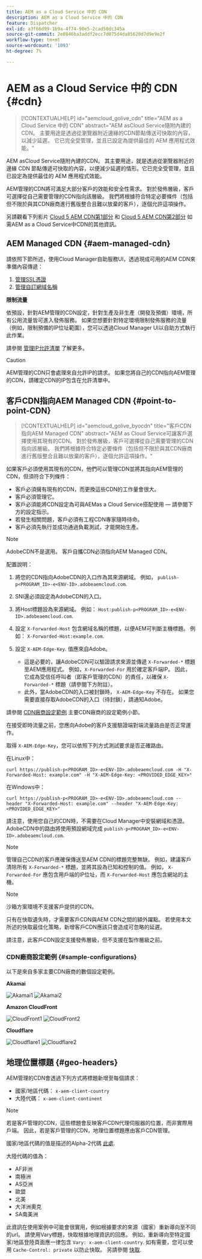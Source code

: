 ```yaml
---
title: AEM as a Cloud Service 中的 CDN
description: AEM as a Cloud Service 中的 CDN
feature: Dispatcher
exl-id: a3f66d99-1b9a-4f74-90e5-2cad50dc345a
source-git-commit: 2e0846ba3addf2ecc7d075d4da85620d7d9e9e2f
workflow-type: tm+mt
source-wordcount: '1093'
ht-degree: 7%

---
```


# AEM as a Cloud Service 中的 CDN {#cdn}

>[!CONTEXTUALHELP]
>id="aemcloud_golive_cdn"
>title="AEM as a Cloud Service 中的 CDN"
>abstract="AEM asCloud Service隨附內建的CDN。 主要用途是透過從瀏覽器附近邊緣的CDN節點傳送可快取的內容，以減少延遲。 它已完全受管理，並且已設定為提供最佳的 AEM 應用程式效能。"

AEM asCloud Service隨附內建的CDN。 其主要用途，就是透過從瀏覽器附近的邊緣 CDN 節點傳遞可快取的內容，以便減少延遲的情形。它已完全受管理，並且已設定為提供最佳的 AEM 應用程式效能。

AEM管理的CDN將可滿足大部分客戶的效能和安全性需求。 對於發佈層級，客戶可選擇從自己需要管理的CDN指向該層級。 我們將根據符合特定必要條件（包括但不限於與其CDN廠商進行舊版整合且難以放棄的客戶），逐個允許這項操作。

另請觀看下列影片 [Cloud 5 AEM CDN第1部分](https://experienceleague.adobe.com/docs/experience-manager-learn/cloud-service/cloud-5/cloud5-aem-cdn-part1.html) 和 [Cloud 5 AEM CDN第2部分](https://experienceleague.adobe.com/docs/experience-manager-learn/cloud-service/cloud-5/cloud5-aem-cdn-part2.html) 如需AEM as a Cloud Service中CDN的其他資訊。

## AEM Managed CDN  {#aem-managed-cdn}

請依照下節所述，使用Cloud Manager自助服務UI，透過現成可用的AEM CDN來準備內容傳遞：

1. [管理SSL憑證](/help/implementing/cloud-manager/managing-ssl-certifications/introduction.md)
1. [管理自訂網域名稱](/help/implementing/cloud-manager/custom-domain-names/introduction.md)

**限制流量**

依預設，針對AEM管理的CDN設定，針對生產及非生產（開發及預備）環境，所有公用流量皆可進入發佈服務。 如果您想要針對特定環境限制發佈服務的流量（例如，限制預備的IP位址範圍），您可以透過Cloud Manager UI以自助方式執行此作業。

請參閱 [管理IP允許清單](/help/implementing/cloud-manager/ip-allow-lists/introduction.md) 了解更多。

>[!CAUTION]
>
>AEM管理的CDN只會處理來自允許IP的請求。 如果您將自己的CDN指向AEM管理的CDN，請確定CDN的IP包含在允許清單中。

## 客戶CDN指向AEM Managed CDN {#point-to-point-CDN}

>[!CONTEXTUALHELP]
>id="aemcloud_golive_byocdn"
>title="客戶CDN指向AEM Managed CDN"
>abstract="AEM as Cloud Service可讓客戶選擇使用其現有的CDN。 對於發佈層級，客戶可選擇從自己需要管理的CDN指向該層級。 我們將根據符合特定必要條件（包括但不限於與其CDN廠商進行舊版整合且難以放棄的客戶），逐個允許這項操作。"

如果客戶必須使用其現有的CDN，他們可以管理CDN並將其指向AEM管理的CDN，但須符合下列條件：

* 客戶必須擁有現有的CDN，而更換這些CDN的工作量會很大。
* 客戶必須管理它。
* 客戶必須能將CDN設定為可與AEMas a Cloud Service搭配使用 — 請參閱下方的設定指示。
* 若發生相關問題，客戶必須有工程CDN專家隨時待命。
* 客戶必須先執行並成功通過負載測試，才能開始生產。

>[!NOTE]
>
>AdobeCDN不是選用。 客戶自攜CDN必須指向AEM Managed CDN。

配置說明：

1. 將您的CDN指向AdobeCDN的入口作為其來源網域。 例如， `publish-p<PROGRAM_ID>-e<ENV-ID>.adobeaemcloud.com`.
1. SNI還必須設定為AdobeCDN的入口。
1. 將Host標題設為來源網域。 例如： `Host:publish-p<PROGRAM_ID>-e<ENV-ID>.adobeaemcloud.com`.
1. 設定 `X-Forwarded-Host` 包含網域名稱的標題，以便AEM可判斷主機標題。 例如： `X-Forwarded-Host:example.com`.
1. 設定 `X-AEM-Edge-Key`. 值應來自Adobe。

   * 這是必要的，讓AdobeCDN可以驗證請求來源並傳遞 `X-Forwarded-*` 標題至AEM應用程式。 例如，`X-Forwarded-For` 用於確定客戶端IP。 因此，它成為受信任呼叫者（即客戶管理的CDN）的責任，以確保 `X-Forwarded-*` 標題（請參閱下方附註）。
   * 此外，當AdobeCDN的入口被封鎖時， `X-AEM-Edge-Key` 不存在。 如果您需要直接存取AdobeCDN的入口（待封鎖），請通知Adobe。

請參閱 [CDN廠商設定範例](#sample-configurations) 主要CDN廠商的設定範例小節。

在接受即時流量之前，您應向Adobe的客戶支援驗證端對端流量路由是否正常運作。

取得 `X-AEM-Edge-Key`，您可以依照下列方式測試要求是否正確路由。

在Linux中：

```
curl https://publish-p<PROGRAM_ID>-e<ENV-ID>.adobeaemcloud.com -H "X-Forwarded-Host: example.com" -H "X-AEM-Edge-Key: <PROVIDED_EDGE_KEY>"
```

在Windows中：

```
curl https://publish-p<PROGRAM_ID>-e<ENV-ID>.adobeaemcloud.com --header "X-Forwarded-Host: example.com" --header "X-AEM-Edge-Key: <PROVIDED_EDGE_KEY>"
```

請注意，使用您自己的CDN時，不需要在Cloud Manager中安裝網域和憑證。 AdobeCDN中的路由將使用預設網域完成 `publish-p<PROGRAM_ID>-e<ENV-ID>.adobeaemcloud.com`.

>[!NOTE]
>
>管理自己CDN的客戶應確保傳送至AEM CDN的標題完整無缺。 例如，建議客戶清除所有 `X-Forwarded-*` 標題，並將其設為已知和控制的值。 例如， `X-Forwarded-For` 應包含用戶端的IP位址，而 `X-Forwarded-Host` 應包含網站的主機。

>[!NOTE]
>
>沙箱方案環境不支援客戶提供的CDN。

只有在快取遺失時，才需要客戶CDN與AEM CDN之間的額外躍點。 若使用本文所述的快取最佳化策略，新增客戶CDN應該只會造成可忽略的延遲。

請注意，此客戶CDN設定支援發佈層級，但不支援在製作層級之前。

### CDN廠商設定範例 {#sample-configurations}

以下是來自多家主要CDN廠商的數個設定範例。

**Akamai**

![Akamai1](assets/akamai1.png "Akamai")
![Akamai2](assets/akamai2.png "Akamai")

**Amazon CloudFront**

![CloudFront1](assets/cloudfront1.png "Amazon CloudFront")
![CloudFront2](assets/cloudfront2.png "Amazon CloudFront")

**Cloudflare**

![Cloudflare1](assets/cloudflare1.png "Cloudflare")
![Cloudflare2](assets/cloudflare2.png "Cloudflare")

## 地理位置標題 {#geo-headers}

AEM管理的CDN會透過下列方式將標題新增至每個請求：

* 國家/地區代碼： `x-aem-client-country`
* 大陸代碼： `x-aem-client-continent`

>[!NOTE]
>
>若是客戶管理的CDN，這些標題會反映客戶CDN代理伺服器的位置，而非實際用戶端。  因此，若是客戶管理的CDN，地理位置標題應由客戶CDN管理。

國家/地區代碼的值是描述的Alpha-2代碼 [此處](https://en.wikipedia.org/wiki/ISO_3166-1).

大陸代碼的值為：

* AF非洲
* 南極洲
* AS亞洲
* 歐盟
* 北美
* 大洋洲奧克
* SA南美洲

此資訊在使用案例中可能會很實用，例如根據要求的來源（國家）重新導向至不同的url。 請使用Vary標題，快取根據地理資訊的回應。 例如，重新導向至特定國家/地區登陸頁面應一律包含 `Vary: x-aem-client-country`. 如有需要，您可以使用 `Cache-Control: private` 以防止快取。 另請參閱 [快取](/help/implementing/dispatcher/caching.md#html-text).
